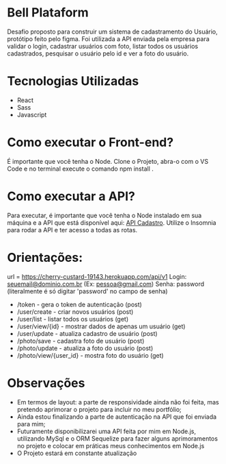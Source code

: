 # Bell Plataform

Desafio proposto para construir um sistema de cadastramento do Usuário, protótipo feito pelo figma. Foi utilizada a API enviada pela empresa para validar o login, cadastrar usuários com foto, listar todos os usuários cadastrados, pesquisar o usuário pelo id e ver a foto do usuário.

# Tecnologias Utilizadas

<ul>
  <li>React</li>
  <li>Sass</li>
  <li>Javascript</li>
 </ul>
 
 # Como executar o Front-end?
 
 É importante que você tenha o Node. Clone o Projeto, abra-o com o VS Code e no terminal execute o comando <stronger> npm install </stronger>.
 
 # Como executar a API?
 
 Para executar, é importante que você tenha o Node instalado em sua máquina e a API que está disponível aqui: <a href='https://drive.google.com/drive/folders/1LD2PKjLURxmqjE8D7McQxmamGt0qC-sp?usp=sharing'>API Cadastro</a>. Utilize o Insomnia para rodar a API e ter acesso a todas as rotas. 
 
# Orientações:
 
url = https://cherry-custard-19143.herokuapp.com/api/v1
Login: seuemail@dominio.com.br (Ex: pessoa@gmail.com)
Senha: password (literalmente é só digitar 'password' no campo de senha)

<ul>
  <li> /token - gera o token de autenticação (post) </li>
  <li> /user/create - criar novos usuários (post) </li>
  <li> /user/list - listar todos os usuários (get) </li>
  <li> /user/view/{id} - mostrar dados de apenas um usuário (get) </li>
  <li> /user/update - atualiza cadastro de usuário (post) </li>
  <li> /photo/save - cadastra foto de usuário (post) </li>
  <li> /photo/update - atualiza a foto do usuário (post) </li>
  <li> /photo/view/{user_id} - mostra foto do usuário (get) </li>
</ul>

# Observações
 
<ul>
  <li>Em termos de layout: a parte de responsividade ainda não foi feita, mas pretendo aprimorar o projeto para incluir no meu portfólio; </li>
  <li>Ainda estou finalizando a parte de autenticação na API que foi enviada para mim; </li>
  <li>Futuramente disponibilizarei uma API feita por mim em Node.js, utilizando MySql e o ORM Sequelize para fazer alguns aprimoramentos no projeto e colocar em práticas meus conhecimentos em Node.js</li>
  <li> O Projeto estará em constante atualização </li>
</ul>

